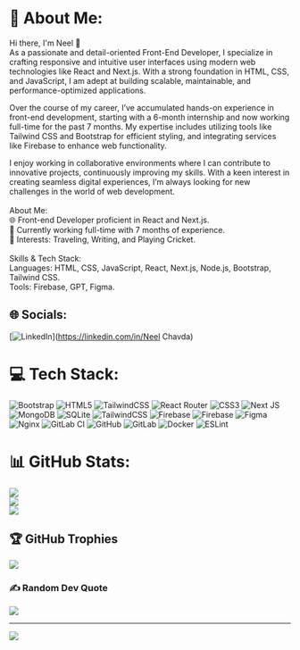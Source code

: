 # 💫 About Me:
Hi there, I'm Neel 👋<br>As a passionate and detail-oriented Front-End Developer, I specialize in crafting responsive and intuitive user interfaces using modern web technologies like React and Next.js. With a strong foundation in HTML, CSS, and JavaScript, I am adept at building scalable, maintainable, and performance-optimized applications.

Over the course of my career, I’ve accumulated hands-on experience in front-end development, starting with a 6-month internship and now working full-time for the past 7 months. My expertise includes utilizing tools like Tailwind CSS and Bootstrap for efficient styling, and integrating services like Firebase to enhance web functionality.

I enjoy working in collaborative environments where I can contribute to innovative projects, continuously improving my skills. With a keen interest in creating seamless digital experiences, I’m always looking for new challenges in the world of web development.<br><br>About Me:<br>🌐 Front-end Developer proficient in React and Next.js.<br>🏢 Currently working full-time with 7 months of experience.<br>🌱 Interests: Traveling, Writing, and Playing Cricket.<br><br>Skills & Tech Stack:<br>Languages: HTML, CSS, JavaScript, React, Next.js, Node.js, Bootstrap, Tailwind CSS.<br>Tools: Firebase, GPT, Figma.


## 🌐 Socials:
[![LinkedIn](https://img.shields.io/badge/LinkedIn-%230077B5.svg?logo=linkedin&logoColor=white)](https://linkedin.com/in/Neel Chavda) 

# 💻 Tech Stack:
![Bootstrap](https://img.shields.io/badge/bootstrap-%238511FA.svg?style=for-the-badge&logo=bootstrap&logoColor=white) ![HTML5](https://img.shields.io/badge/html5-%23E34F26.svg?style=for-the-badge&logo=html5&logoColor=white) ![TailwindCSS](https://img.shields.io/badge/tailwindcss-%2338B2AC.svg?style=for-the-badge&logo=tailwind-css&logoColor=white) ![React Router](https://img.shields.io/badge/React_Router-CA4245?style=for-the-badge&logo=react-router&logoColor=white) ![CSS3](https://img.shields.io/badge/css3-%231572B6.svg?style=for-the-badge&logo=css3&logoColor=white) ![Next JS](https://img.shields.io/badge/Next-black?style=for-the-badge&logo=next.js&logoColor=white) ![MongoDB](https://img.shields.io/badge/MongoDB-%234ea94b.svg?style=for-the-badge&logo=mongodb&logoColor=white) ![SQLite](https://img.shields.io/badge/sqlite-%2307405e.svg?style=for-the-badge&logo=sqlite&logoColor=white) ![TailwindCSS](https://img.shields.io/badge/tailwindcss-%2338B2AC.svg?style=for-the-badge&logo=tailwind-css&logoColor=white) ![Firebase](https://img.shields.io/badge/firebase-a08021?style=for-the-badge&logo=firebase&logoColor=ffcd34) ![Firebase](https://img.shields.io/badge/firebase-%23039BE5.svg?style=for-the-badge&logo=firebase) ![Figma](https://img.shields.io/badge/figma-%23F24E1E.svg?style=for-the-badge&logo=figma&logoColor=white) ![Nginx](https://img.shields.io/badge/nginx-%23009639.svg?style=for-the-badge&logo=nginx&logoColor=white) ![GitLab CI](https://img.shields.io/badge/gitlab%20CI-%23181717.svg?style=for-the-badge&logo=gitlab&logoColor=white) ![GitHub](https://img.shields.io/badge/github-%23121011.svg?style=for-the-badge&logo=github&logoColor=white) ![GitLab](https://img.shields.io/badge/gitlab-%23181717.svg?style=for-the-badge&logo=gitlab&logoColor=white) ![Docker](https://img.shields.io/badge/docker-%230db7ed.svg?style=for-the-badge&logo=docker&logoColor=white) ![ESLint](https://img.shields.io/badge/ESLint-4B3263?style=for-the-badge&logo=eslint&logoColor=white)
# 📊 GitHub Stats:
![](https://github-readme-stats.vercel.app/api?username=neelworking&theme=transparent&hide_border=false&include_all_commits=true&count_private=false)<br/>
![](https://github-readme-streak-stats.herokuapp.com/?user=neelworking&theme=transparent&hide_border=false)<br/>
![](https://github-readme-stats.vercel.app/api/top-langs/?username=neelworking&theme=transparent&hide_border=false&include_all_commits=true&count_private=false&layout=compact)

## 🏆 GitHub Trophies
![](https://github-profile-trophy.vercel.app/?username=neelworking&theme=radical&no-frame=false&no-bg=false&margin-w=4)

### ✍️ Random Dev Quote
![](https://quotes-github-readme.vercel.app/api?type=vetical&theme=radical)

---
[![](https://visitcount.itsvg.in/api?id=neelworking&icon=0&color=13)](https://visitcount.itsvg.in)

<!-- Proudly created with GPRM ( https://gprm.itsvg.in ) -->
